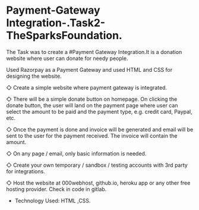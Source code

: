 # Payment-Gateway Integration-.Task2-TheSparksFoundation.
The Task was to create a #Payment Gateway Integration.It is a donation website where user can donate for needy people.

Used Razorpay as a Payment Gateway and used HTML and CSS for designing the website.

◇ Create a simple website where payment gateway is integrated.

◇ There will be a simple donate button on homepage. On clicking 
the donate button, the user will land on the payment page where 
user can select the amount to be paid and the payment type, e.g. 
credit card, Paypal, etc.

◇ Once the payment is done and invoice will be generated and 
email will be sent to the user for the payment received. The 
invoice will contain the amount.

◇ On any page / email, only basic information is needed.

◇ Create your own temporary / sandbox / testing accounts with 3rd
party for integrations.

◇ Host the website at 000webhost, github.io, heroku app or any 
other free hosting provider. Check in code in gitlab.

* Technology Used:
HTML ,CSS.
